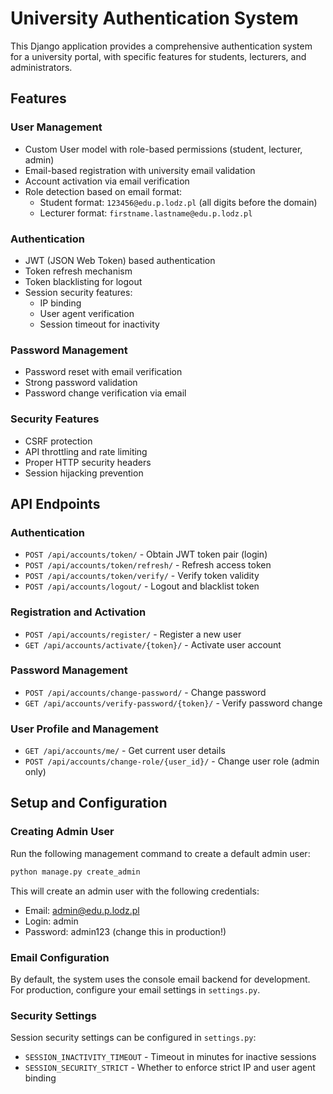 # University Authentication System

This Django application provides a comprehensive authentication system for a university portal, with specific features for students, lecturers, and administrators.

## Features

### User Management
- Custom User model with role-based permissions (student, lecturer, admin)
- Email-based registration with university email validation
- Account activation via email verification
- Role detection based on email format:
  - Student format: `123456@edu.p.lodz.pl` (all digits before the domain)
  - Lecturer format: `firstname.lastname@edu.p.lodz.pl`

### Authentication
- JWT (JSON Web Token) based authentication
- Token refresh mechanism
- Token blacklisting for logout
- Session security features:
  - IP binding
  - User agent verification
  - Session timeout for inactivity

### Password Management
- Password reset with email verification
- Strong password validation
- Password change verification via email

### Security Features
- CSRF protection
- API throttling and rate limiting
- Proper HTTP security headers
- Session hijacking prevention

## API Endpoints

### Authentication
- `POST /api/accounts/token/` - Obtain JWT token pair (login)
- `POST /api/accounts/token/refresh/` - Refresh access token
- `POST /api/accounts/token/verify/` - Verify token validity
- `POST /api/accounts/logout/` - Logout and blacklist token

### Registration and Activation
- `POST /api/accounts/register/` - Register a new user
- `GET /api/accounts/activate/{token}/` - Activate user account

### Password Management
- `POST /api/accounts/change-password/` - Change password
- `GET /api/accounts/verify-password/{token}/` - Verify password change

### User Profile and Management
- `GET /api/accounts/me/` - Get current user details
- `POST /api/accounts/change-role/{user_id}/` - Change user role (admin only)

## Setup and Configuration

### Creating Admin User
Run the following management command to create a default admin user:

```bash
python manage.py create_admin
```

This will create an admin user with the following credentials:
- Email: admin@edu.p.lodz.pl
- Login: admin
- Password: admin123 (change this in production!)

### Email Configuration
By default, the system uses the console email backend for development. For production, configure your email settings in `settings.py`.

### Security Settings
Session security settings can be configured in `settings.py`:
- `SESSION_INACTIVITY_TIMEOUT` - Timeout in minutes for inactive sessions
- `SESSION_SECURITY_STRICT` - Whether to enforce strict IP and user agent binding